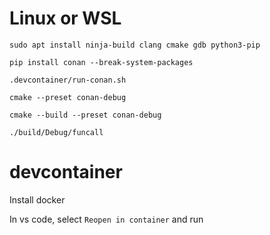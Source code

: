 
# Linux or WSL
`sudo apt install ninja-build clang cmake gdb python3-pip`

`pip install conan --break-system-packages`

`.devcontainer/run-conan.sh`

`cmake --preset conan-debug`

`cmake --build --preset conan-debug`

`./build/Debug/funcall`

# devcontainer

Install docker

In vs code, select `Reopen in container` and run

